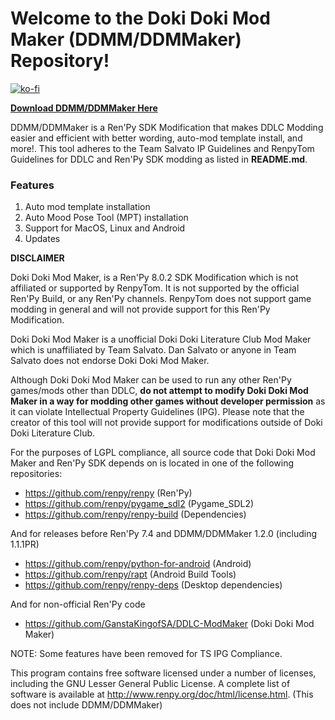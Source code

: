 # Welcome to the Doki Doki Mod Maker (DDMM/DDMMaker) Repository!

[![ko-fi](https://www.ko-fi.com/img/githubbutton_sm.svg)](https://ko-fi.com/K3K22K8SU)

**[Download DDMM/DDMMaker Here](https://github.com/GanstaKingofSA/DDLC-ModMaker/releases)**

DDMM/DDMMaker is a Ren'Py SDK Modification that makes DDLC Modding easier and efficient with better wording, auto-mod template install, and more!. This tool adheres to the Team Salvato IP Guidelines and RenpyTom Guidelines for DDLC and Ren'Py SDK modding as listed in **README.md**.

### **Features**

1. Auto mod template installation
2. Auto Mood Pose Tool (MPT) installation
3. Support for MacOS, Linux and Android
4. Updates

**DISCLAIMER**

Doki Doki Mod Maker, is a Ren'Py 8.0.2 SDK Modification which is not affiliated or supported by RenpyTom. It is not supported by the official Ren'Py Build, or any Ren'Py channels. RenpyTom does not support game modding in general and will not provide support for this Ren'Py Modification.

Doki Doki Mod Maker is a unofficial Doki Doki Literature Club Mod Maker which is unaffiliated by Team Salvato. Dan Salvato or anyone in Team Salvato does not endorse Doki Doki Mod Maker.

Although Doki Doki Mod Maker can be used to run any other Ren'Py games/mods other than DDLC, **do not attempt to modify Doki Doki Mod Maker in a way for modding other games without developer permission** as it can violate Intellectual Property Guidelines (IPG). Please note that the creator of this tool will not provide support for modifications outside of Doki Doki Literature Club.

For the purposes of LGPL compliance, all source code that Doki Doki Mod Maker and Ren'Py SDK depends
on is located in one of the following repositories:

- https://github.com/renpy/renpy (Ren'Py)
- https://github.com/renpy/pygame_sdl2 (Pygame_SDL2)
- https://github.com/renpy/renpy-build (Dependencies)

And for releases before Ren'Py 7.4 and DDMM/DDMMaker 1.2.0 (including 1.1.1PR)

- https://github.com/renpy/python-for-android (Android)
- https://github.com/renpy/rapt (Android Build Tools)
- https://github.com/renpy/renpy-deps (Desktop dependencies)

And for non-official Ren'Py code

- https://github.com/GanstaKingofSA/DDLC-ModMaker (Doki Doki Mod Maker)

NOTE: Some features have been removed for TS IPG Compliance.

This program contains free software licensed under a number of licenses, including the GNU Lesser General Public License. A complete list of software is available at http://www.renpy.org/doc/html/license.html.
(This does not include DDMM/DDMMaker)
